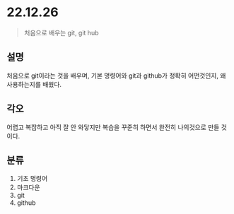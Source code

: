 # 22.12.26
> 처음으로 배우는 git, git hub

## 설명
처음으로 git이라는 것을 배우며, 기본 명령어와 
git과 github가 정확히 어떤것인지, 왜 사용하는지를 배웠다. 

## 각오
어렵고 복잡하고 아직 잘 안 와닿지만 복습을 꾸준히 하면서 완전히 나의것으로 만들 것이다. 

## 분류
1. 기초 명령어 
2. 마크다운
3. git
4. github 

